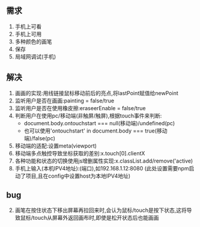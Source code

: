 ## 需求
1. 手机上可看
2. 手机上可用
3. 多种颜色的画笔
4. 保存
5. 局域网调试(手机)

## 解决
1. 画画的实现:用线链接鼠标移动前后的亮点,将lastPoint赋值给newPoint
2. 监听用户是否在画画:painting = false/true
3. 监听用户是否在使用橡皮擦:eraseerEnable = false/true
4. 判断用户在使用pc/移动端(非触屏/触屏),根据touch事件来判断:
    - document.body.ontouchstart === null(移动端)/undefined(pc)
    - 也可以使用'ontouchstart' in document.body === true(移动端)/false(pc)
5. 移动端的适配:设置meta(viewport)
7. 移动端多点触控导致坐标获取的差别:x.touch[0].clientX
8. 各种功能和状态的切换使用js增删属性实现:x.classList.add/remove('active)
9. 手机上输入(本机IPV4地址):(端口),如192.168.1.12:8080 (此处设置需要npm启动了项目,且在config中设置host为本地IPV4地址)

## bug
2. 画笔在按住状态下移出屏幕再拉回来时,会认为鼠标/touch是按下状态,这将导致鼠标/touch从屏幕外返回画布时,即使是松开状态后也能画画
